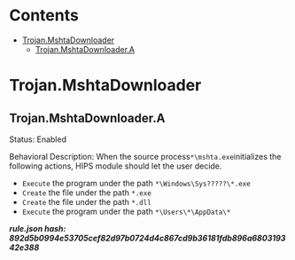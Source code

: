 



Contents
========

* [Trojan.MshtaDownloader](#trojanmshtadownloader)
	* [Trojan.MshtaDownloader.A](#trojanmshtadownloadera)

# Trojan.MshtaDownloader

## Trojan.MshtaDownloader.A
  
Status: Enabled

Behavioral Description: When the source process`*\mshta.exe`initializes the following actions, HIPS module should let the user decide.
- `Execute` the program under the path `*\Windows\Sys?????\*.exe`
- `Create` the file under the path `*.exe`
- `Create` the file under the path `*.dll`
- `Execute` the program under the path `*\Users\*\AppData\*`
  
***rule.json hash: 892d5b0994e53705cef82d97b0724d4c867cd9b36181fdb896a680319342e388***